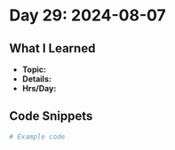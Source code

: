 # Day 29: 2024-08-07

## What I Learned
- **Topic:**
- **Details:**
- **Hrs/Day:**

## Code Snippets
```python
# Example code
